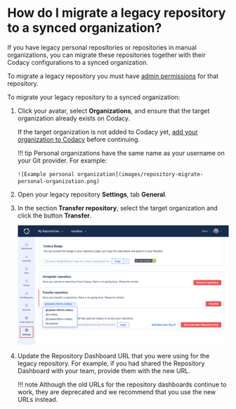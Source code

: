 # How do I migrate a legacy repository to a synced organization?

If you have legacy personal repositories or repositories in manual organizations, you can migrate these repositories together with their Codacy configurations to a synced organization.

To migrate a legacy repository you must have [admin permissions](../../organizations/manual-organizations/administrative-permissions.md) for that repository.

To migrate your legacy repository to a synced organization:

1.  Click your avatar, select **Organizations**, and ensure that the target organization already exists on Codacy.

    If the target organization is not added to Codacy yet, [add your organization to Codacy](../../organizations/what-are-synced-organizations/#adding-an-organization) before continuing.

    !!! tip
        Personal organizations have the same name as your username on your Git provider. For example:

        ![Example personal organization](images/repository-migrate-personal-organization.png)

1.  Open your legacy repository **Settings**, tab **General**.

1.  In the section **Transfer repository**, select the target organization and click the button **Transfer**.

    ![Migrating your repository](images/repository-migrate.png)

1.  Update the Repository Dashboard URL that you were using for the legacy repository. For example, if you had shared the Repository Dashboard with your team, provide them with the new URL.

    !!! note
        Although the old URLs for the repository dashboards continue to work, they are deprecated and we recommend that you use the new URLs instead.
